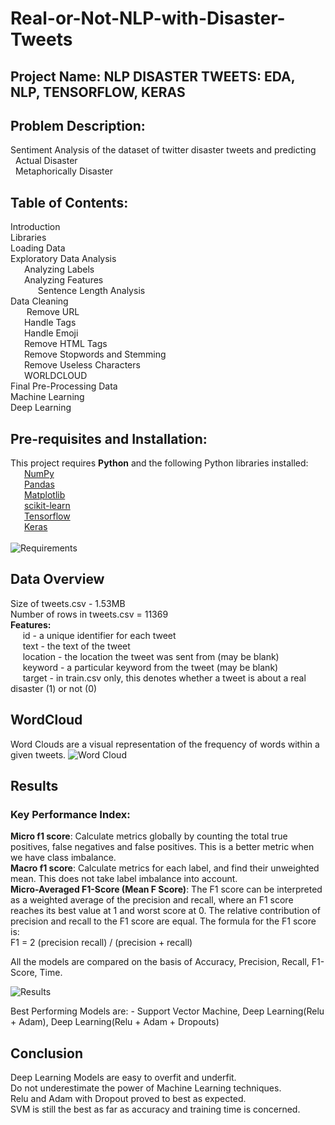 # Real-or-Not-NLP-with-Disaster-Tweets

## Project Name: NLP DISASTER TWEETS: EDA, NLP, TENSORFLOW, KERAS

## Problem Description: 
Sentiment Analysis of the dataset of twitter disaster tweets and predicting<br>
&nbsp; Actual Disaster<br>
&nbsp; Metaphorically Disaster<br>

## Table of Contents:

Introduction<br>
Libraries<br>
Loading Data<br>
Exploratory Data Analysis<br>
 &nbsp; Analyzing Labels<br>
  &nbsp;Analyzing Features<br>
    &nbsp;&nbsp;Sentence Length Analysis<br>
Data Cleaning<br>
  &nbsp; Remove URL<br>
 &nbsp; Handle Tags<br>
 &nbsp; Handle Emoji<br>
&nbsp;  Remove HTML Tags<br>
&nbsp;  Remove Stopwords and Stemming<br>
&nbsp;  Remove Useless Characters<br>
&nbsp;  WORLDCLOUD<br>
Final Pre-Processing Data<br>
Machine Learning<br>
Deep Learning<br>


## Pre-requisites and Installation:
This project requires **Python** and the following Python libraries installed:<br>
&nbsp;&nbsp; [NumPy](http://www.numpy.org/)<br>
&nbsp;&nbsp; [Pandas](http://pandas.pydata.org/)<br>
&nbsp;&nbsp; [Matplotlib](http://matplotlib.org/)<br>
&nbsp;&nbsp; [scikit-learn](http://scikit-learn.org/stable/)<br>
&nbsp;&nbsp; [Tensorflow](https://www.tensorflow.org/)<br>
&nbsp;&nbsp; [Keras](https://keras.io/)<br><br>
![Requirements](https://user-images.githubusercontent.com/34357926/105755591-87d8af00-5f71-11eb-9bc1-865615ff5759.png)<br>

## Data Overview

Size of tweets.csv - 1.53MB<br>
Number of rows in tweets.csv = 11369<br>
**Features:**<br>
&nbsp;&nbsp;&nbsp;&nbsp; id - a unique identifier for each tweet<br>
&nbsp;&nbsp;&nbsp;&nbsp; text - the text of the tweet<br>
&nbsp;&nbsp;&nbsp;&nbsp; location - the location the tweet was sent from (may be blank)<br>
&nbsp;&nbsp;&nbsp;&nbsp; keyword - a particular keyword from the tweet (may be blank)<br>
&nbsp;&nbsp;&nbsp;&nbsp; target - in train.csv only, this denotes whether a tweet is about a real disaster (1) or not (0)<br>

## WordCloud

Word Clouds are a visual representation of the frequency of words within a given tweets.
![Word Cloud](https://user-images.githubusercontent.com/34357926/105754188-c7060080-5f6f-11eb-9122-71fc6319c040.PNG)

## Results

### Key Performance Index:

**Micro f1 score**: Calculate metrics globally by counting the total true positives, false negatives and false positives. This is a better metric when we have class imbalance.<br>
**Macro f1 score**: Calculate metrics for each label, and find their unweighted mean. This does not take label imbalance into account.<br>
**Micro-Averaged F1-Score (Mean F Score)**: The F1 score can be interpreted as a weighted average of the precision and recall, where an F1 score reaches its best value at 1 and worst score at 0. The relative contribution of precision and recall to the F1 score are equal. The formula for the F1 score is:<br>
F1 = 2 (precision recall) / (precision + recall)

All the models are compared on the basis of Accuracy, Precision, Recall, F1-Score, Time. <br>

![Results](https://user-images.githubusercontent.com/34357926/105753395-a2f5ef80-5f6e-11eb-8d3e-cfda9f9c630b.png)

Best Performing Models are: - Support Vector Machine, Deep Learning(Relu + Adam), Deep Learning(Relu + Adam + Dropouts)<br>


## Conclusion

Deep Learning Models are easy to overfit and underfit.<br>
Do not underestimate the power of Machine Learning techniques.<br>
Relu and Adam with Dropout proved to best as expected.<br>
SVM is still the best as far as accuracy and training time is concerned.
